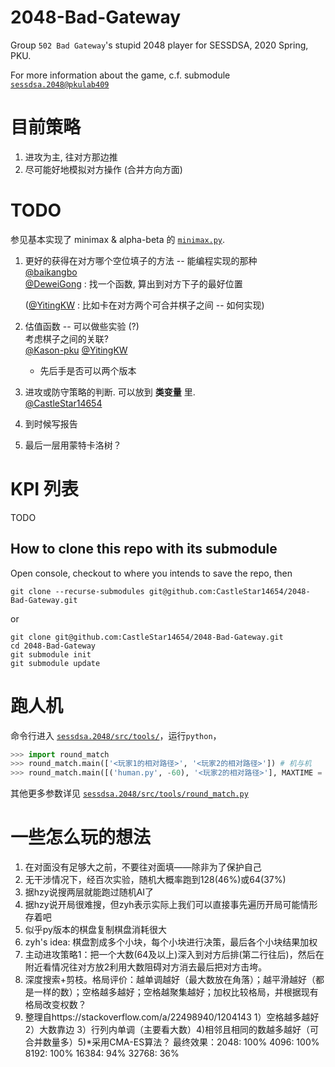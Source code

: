 # 2048-Bad-Gateway
Group `502 Bad Gateway`'s stupid 2048 player for SESSDSA, 2020 Spring, PKU.

For more information about the game, c.f. submodule [`sessdsa.2048@pkulab409`](https://github.com/pkulab409/sessdsa.2048)

# 目前策略

1. 进攻为主, 往对方那边推
2. 尽可能好地模拟对方操作 (合并方向方面)

# TODO

参见基本实现了 minimax & alpha-beta 的 [`minimax.py`](./minimax.py). 
1. 更好的获得在对方哪个空位填子的方法 -- 能编程实现的那种  
    [@baikangbo](https://github.com/baikangbo)   
    [@DeweiGong](https://github.com/DeweiGong) : 找一个函数, 算出到对方下子的最好位置
    
    ([@YitingKW](https://github.com/YitingKW) : 比如卡在对方两个可合并棋子之间 -- 如何实现)
2. 估值函数 -- 可以做些实验 (?)  
    考虑棋子之间的关联?  
    [@Kason-pku](https://github.com/Kason-pku) [@YitingKW](https://github.com/YitingKW)
    + 先后手是否可以两个版本
3. 进攻或防守策略的判断. 可以放到 __类变量__ 里.   
    [@CastleStar14654](https://github.com/CastleStar14654)
4. 到时候写报告
5. 最后一层用蒙特卡洛树？

# KPI 列表

TODO

## How to clone this repo with its submodule
Open console, checkout to where you intends to save the repo, then
```
git clone --recurse-submodules git@github.com:CastleStar14654/2048-Bad-Gateway.git
```
or
```
git clone git@github.com:CastleStar14654/2048-Bad-Gateway.git
cd 2048-Bad-Gateway
git submodule init
git submodule update
```

# 跑人机
命令行进入 [`sessdsa.2048/src/tools/`](./sessdsa.2048/src/tools/)，运行`python`，
```Python
>>> import round_match
>>> round_match.main(['<玩家1的相对路径>', '<玩家2的相对路径>']) # 机与机
>>> round_match.main([('human.py', -60), '<玩家2的相对路径>'], MAXTIME = 5000) # 人机
```
其他更多参数详见 [`sessdsa.2048/src/tools/round_match.py`](./sessdsa.2048/src/tools/)

# 一些怎么玩的想法

1. 在对面没有足够大之前，不要往对面填——除非为了保护自己
2. 无干涉情况下，经百次实验，随机大概率跑到128(46%)或64(37%)
3. 据hzy说搜两层就能跑过随机AI了
4. 据hzy说开局很难搜，但zyh表示实际上我们可以直接事先遍历开局可能情形存着吧
5. 似乎py版本的棋盘复制棋盘消耗很大
6. zyh's idea: 棋盘割成多个小块，每个小块进行决策，最后各个小块结果加权
7. 主动进攻策略1：把一个大数(64及以上)深入到对方后排(第二行往后)，然后在附近看情况往对方放2利用大数阻碍对方消去最后把对方击垮。
8. 深度搜索+剪枝。格局评价：越单调越好（最大数放在角落）；越平滑越好（都是一样的数）；空格越多越好；空格越聚集越好；加权比较格局，并根据现有格局改变权数？
9. 整理自https://stackoverflow.com/a/22498940/1204143
  1）空格越多越好 2）大数靠边 3）行列内单调（主要看大数）4)相邻且相同的数越多越好（可合并数量多）5)*采用CMA-ES算法？
  最终效果：2048: 100% 4096: 100% 8192: 100% 16384: 94% 32768: 36%
